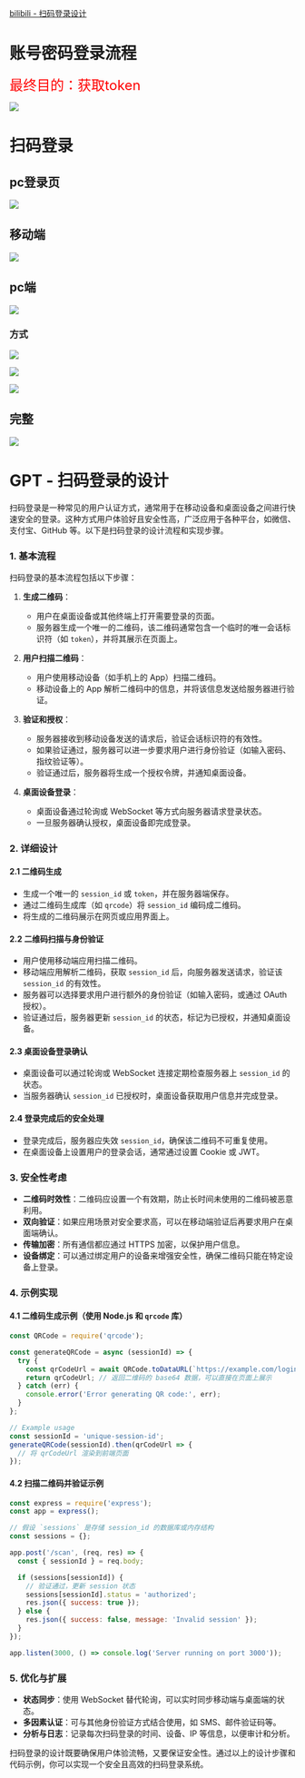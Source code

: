 [bilibili - 扫码登录设计](https://www.bilibili.com/video/BV1nJY7efEfz/?spm_id_from=333.788&vd_source=dc55c355e9f5b6174832aacfb5d8b6aa)



# 账号密码登录流程

<font color='red' size=5>最终目的：获取token</font>

![](images/001.png)

# 扫码登录

## pc登录页

![](images/007.png)



## 移动端

![](images/002.png)



## pc端

![](images/003.png)



### 方式

![](images/004.png)

![](images/005.png)

![](images/006.png)



## 完整

![](images/008.png)





# GPT - 扫码登录的设计

扫码登录是一种常见的用户认证方式，通常用于在移动设备和桌面设备之间进行快速安全的登录。这种方式用户体验好且安全性高，广泛应用于各种平台，如微信、支付宝、GitHub 等。以下是扫码登录的设计流程和实现步骤。

### 1. **基本流程**

扫码登录的基本流程包括以下步骤：

1. **生成二维码**：
   - 用户在桌面设备或其他终端上打开需要登录的页面。
   - 服务器生成一个唯一的二维码，该二维码通常包含一个临时的唯一会话标识符（如 `token`），并将其展示在页面上。

2. **用户扫描二维码**：
   - 用户使用移动设备（如手机上的 App）扫描二维码。
   - 移动设备上的 App 解析二维码中的信息，并将该信息发送给服务器进行验证。

3. **验证和授权**：
   - 服务器接收到移动设备发送的请求后，验证会话标识符的有效性。
   - 如果验证通过，服务器可以进一步要求用户进行身份验证（如输入密码、指纹验证等）。
   - 验证通过后，服务器将生成一个授权令牌，并通知桌面设备。

4. **桌面设备登录**：
   - 桌面设备通过轮询或 WebSocket 等方式向服务器请求登录状态。
   - 一旦服务器确认授权，桌面设备即完成登录。

### 2. **详细设计**

#### 2.1 **二维码生成**

- 生成一个唯一的 `session_id` 或 `token`，并在服务器端保存。
- 通过二维码生成库（如 `qrcode`）将 `session_id` 编码成二维码。
- 将生成的二维码展示在网页或应用界面上。

#### 2.2 **二维码扫描与身份验证**

- 用户使用移动端应用扫描二维码。
- 移动端应用解析二维码，获取 `session_id` 后，向服务器发送请求，验证该 `session_id` 的有效性。
- 服务器可以选择要求用户进行额外的身份验证（如输入密码，或通过 OAuth 授权）。
- 验证通过后，服务器更新 `session_id` 的状态，标记为已授权，并通知桌面设备。

#### 2.3 **桌面设备登录确认**

- 桌面设备可以通过轮询或 WebSocket 连接定期检查服务器上 `session_id` 的状态。
- 当服务器确认 `session_id` 已授权时，桌面设备获取用户信息并完成登录。

#### 2.4 **登录完成后的安全处理**

- 登录完成后，服务器应失效 `session_id`，确保该二维码不可重复使用。
- 在桌面设备上设置用户的登录会话，通常通过设置 Cookie 或 JWT。

### 3. **安全性考虑**

- **二维码时效性**：二维码应设置一个有效期，防止长时间未使用的二维码被恶意利用。
- **双向验证**：如果应用场景对安全要求高，可以在移动端验证后再要求用户在桌面端确认。
- **传输加密**：所有通信都应通过 HTTPS 加密，以保护用户信息。
- **设备绑定**：可以通过绑定用户的设备来增强安全性，确保二维码只能在特定设备上登录。

### 4. **示例实现**

#### 4.1 **二维码生成示例**（使用 Node.js 和 `qrcode` 库）

```javascript
const QRCode = require('qrcode');

const generateQRCode = async (sessionId) => {
  try {
    const qrCodeUrl = await QRCode.toDataURL(`https://example.com/login?session_id=${sessionId}`);
    return qrCodeUrl; // 返回二维码的 base64 数据，可以直接在页面上展示
  } catch (err) {
    console.error('Error generating QR code:', err);
  }
};

// Example usage
const sessionId = 'unique-session-id';
generateQRCode(sessionId).then(qrCodeUrl => {
  // 将 qrCodeUrl 渲染到前端页面
});
```

#### 4.2 **扫描二维码并验证示例**

```javascript
const express = require('express');
const app = express();

// 假设 `sessions` 是存储 session_id 的数据库或内存结构
const sessions = {};

app.post('/scan', (req, res) => {
  const { sessionId } = req.body;

  if (sessions[sessionId]) {
    // 验证通过，更新 session 状态
    sessions[sessionId].status = 'authorized';
    res.json({ success: true });
  } else {
    res.json({ success: false, message: 'Invalid session' });
  }
});

app.listen(3000, () => console.log('Server running on port 3000'));
```

### 5. **优化与扩展**

- **状态同步**：使用 WebSocket 替代轮询，可以实时同步移动端与桌面端的状态。
- **多因素认证**：可与其他身份验证方式结合使用，如 SMS、邮件验证码等。
- **分析与日志**：记录每次扫码登录的时间、设备、IP 等信息，以便审计和分析。

扫码登录的设计既要确保用户体验流畅，又要保证安全性。通过以上的设计步骤和代码示例，你可以实现一个安全且高效的扫码登录系统。































